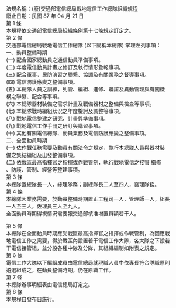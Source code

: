 法規名稱：(廢)交通部電信總局戰地電信工作總隊組織規程  
廢止日期：民國 87 年 04 月 21 日  
第 1 條  
本規程依交通部電信總局組織條例第十七條規定訂定之。  
第 2 條  
交通部電信總局戰地電信工作總隊 (以下簡稱本總隊) 掌理左列事項：  
一、動員整備時期  
(一) 配合國家總動員之通信動員準備事項。  
(二) 年度電信動員計畫之修訂及執行情形彙報事項。  
(三) 配合軍事，民防演習之聯繫、協調及有關業務之督導事項。  
(四) 電信防護應變之整備事項。  
(五) 本總隊人員之訓練，列管、編組、進修、聯誼及異動管理與有關機  
構之聯繫、配合等事項。  
(六) 本總隊器材裝備之需求計畫及戰備器材之整備與檢查等事項。  
(七) 本總隊戰時編組狀況之年度檢討及調整等事項。  
(八) 戰地電信整建之研究、計畫與準備事項。  
(九) 戰地電信工作手冊之研訂與講習事項。  
(十) 其他有關電信總隊、動員業務及電信防護應變之整備事項。  
二、全面動員時期  
(一) 依作戰任務需要及動員有關法令之規定，執行本總隊人員與器材裝  
備之集結編組及出發整備事項。  
(二) 依戰區最高指揮官之指揮或作戰管制，執行戰地電信之接管 搶修  
、防護、管制、經營等整建事項。  
第 3 條  
本總隊置總隊長一人，綜理隊務；副總隊長二人至四人，襄理隊務。  
第 4 條  
本總隊因業務需要，於動員整備時期置正工程司一人，管理師一人，組長  
一人至三人，佐理員三人至九人。  
全面動員時期得視情況需要報交通部核准增置員額若干人。  


第 5 條  
本總隊在全面動員時期應受戰區最高指揮官之指揮或作戰管制，為因應戰  
地電信工作之需要，得於戰區內設置若干電信工作大隊，各大隊之下設若  
干電信接管組，並分設各種中隊及分隊，其組織編制如附表之規定。  
第 6 條  
電信工作大隊以下編組成員由電信總局就現職人員中依專長符合隊職原則  
遴選組成之，在動員整備時期，仍在原職工作。  
第 7 條  
本總隊辦事明細表由電信總局訂定之。  
第 8 條  
本規程自發布日施行。  


